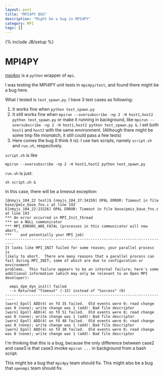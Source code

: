 ```yaml
---
layout: post
title: "MPI4PY BUG"
description: "Might be a bug in MPI4PY"
category: MPI
tags: []
---
```

{% include JB/setup %}

# MPI4PY
[mpi4py](https://bitbucket.org/mpi4py/mpi4py) is a `python` wrapper of `mpi`.

I was testing the MPI4PY unit tests in `mpi4py/test`, and found there might be a bug here.

What I tested is `test_spawn.py`. I have 3 test cases as following:

1. It works fine when `python test_spawn.py`
2. It still works fine when `mpirun --oversubscribe -np 2 -H host1,host2 python test_spawn.py` or make it running in background, like `mpirun --oversubscribe -np 2 -H host1,host2 python test_spawn.py &`. I set both `host1` and `host2` with the same environment. (Although there might be some tmp file mismatch, it still could pass a few tests)
3. Here comes the bug (I think it is): I use two scripts, namely `script.sh` and `run.sh`, respectively.

`script.sh` is like
```
mpirun --oversubscribe -np 2 -H host1,host2 python test_spawn.py
```
`run.sh` is just:
```
sh script.sh &
```
In this case, there will be a timeout exception:
```
[@nmyjs_104_22 test]$ [nmyjs_104_37:34159] OPAL ERROR: Timeout in file base/pmix_base_fns.c at line 193
E[nmyjs_104_22:23226] OPAL ERROR: Timeout in file base/pmix_base_fns.c at line 193
*** An error occurred in MPI_Init_thread
*** on a NULL communicator
*** MPI_ERRORS_ARE_FATAL (processes in this communicator will now abort,
***    and potentially your MPI job)
--------------------------------------------------------------------------
It looks like MPI_INIT failed for some reason; your parallel process is
likely to abort.  There are many reasons that a parallel process can
fail during MPI_INIT; some of which are due to configuration or environment
problems.  This failure appears to be an internal failure; here's some
additional information (which may only be relevant to an Open MPI
developer):

  ompi_dpm_dyn_init() failed
  --> Returned "Timeout" (-15) instead of "Success" (0)
--------------------------------------------------------------------------
[warn] Epoll ADD(4) on fd 35 failed.  Old events were 0; read change was 0 (none); write change was 1 (add): Bad file descriptor
[warn] Epoll ADD(4) on fd 51 failed.  Old events were 0; read change was 0 (none); write change was 1 (add): Bad file descriptor
[warn] Epoll ADD(4) on fd 48 failed.  Old events were 0; read change was 0 (none); write change was 1 (add): Bad file descriptor
[warn] Epoll ADD(4) on fd 30 failed.  Old events were 0; read change was 0 (none); write change was 1 (add): Bad file descriptor
```
I'm thinking that this is a bug, because the only difference between case2 and case3 is that case3 invoke `mpirun ...` in background from a bash script.

This might be a bug that `mpi4py` team should fix.
This might also be a bug that `openmpi` team should fix.

